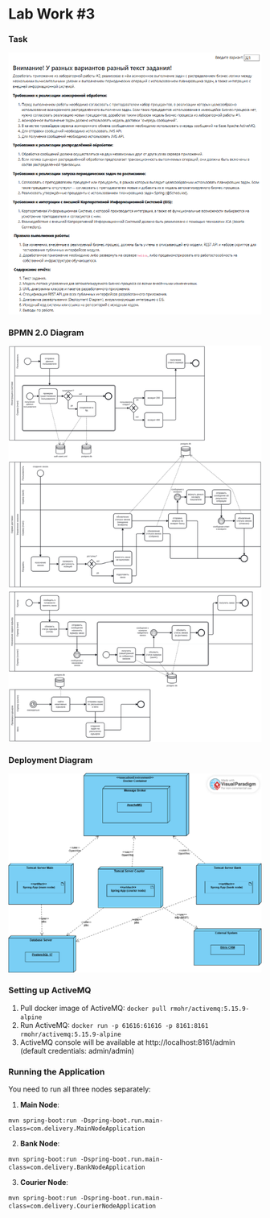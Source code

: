 # Lab Work #3
### Task
![task.png](task.png)

### BPMN 2.0 Diagram
![diagram.svg](diagram.svg)

### Deployment Diagram
![deployment_diagram.png](deployment_diagram.png)

### Setting up ActiveMQ
1. Pull docker image of ActiveMQ: `docker pull rmohr/activemq:5.15.9-alpine`
2. Run ActiveMQ: `docker run -p 61616:61616 -p 8161:8161 rmohr/activemq:5.15.9-alpine`
3. ActiveMQ console will be available at http://localhost:8161/admin (default credentials: admin/admin)

### Running the Application
You need to run all three nodes separately:

1. **Main Node**:
```
mvn spring-boot:run -Dspring-boot.run.main-class=com.delivery.MainNodeApplication
```
2. **Bank Node**:
```
mvn spring-boot:run -Dspring-boot.run.main-class=com.delivery.BankNodeApplication
```
3. **Courier Node**:
```
mvn spring-boot:run -Dspring-boot.run.main-class=com.delivery.CourierNodeApplication
```